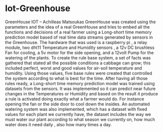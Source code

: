 # Iot-Greenhouse
GreenHouse IOT – Achilleas Matsoukas
  GreenHouse was created using the parameters and the idea of a real GreenHouse and tries to embed all the functions and decisions of a real farmer using a Long-short time memory prediction model based of real time data streams generated by sensors in the Greenhouse.
  The hardware that was used is a raspberry pi , a relay module, two dht11 Temperature and Humidity sensors , a 12v DC brushless Fan for cooling, a 5v motor for the side opening, and a 12volt Pump for the watering of the plants.
  To create the rule base system, a set of facts was gathered that stated all the possible conditions a cabbage can grow; this included perfect, worst and good values for air-soil temperature and humidity. Using those values, five base rules were created that controlled the system according to what is best for the time. After having all those rules ready, a Long-short time memory prediction model was trained using datasets from the sensors. It was implemented so it can predict near future changes in the Temperatures or Humidity and based on the result it produce a rule is activated doing exactly what a farmer would do. For instance opening the fan or the side door to cool down the insides.
  An automated watering system was also implemented, which has a dataset with fixed values for each plant we currently have, the dataset includes the way we must water our plant according to what season we currently on, how much water does it need daily , also how many times a day.

